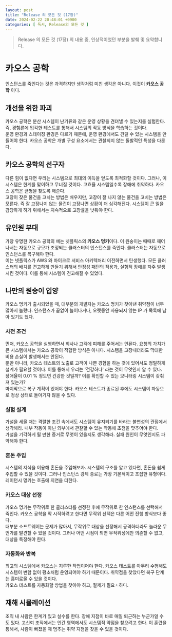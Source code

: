 ```yaml
---
layout: post
title: "Release 의 모든 것 (17장)"
date: 2024-02-22 20:48:01 +0900
categories: [ 독서, Release의 모든 것 ]
---
```


> Release 의 모든 것 (17장) 의 내용 중, 인상적이었던 부분을 발췌 및 요약합니다.

# 카오스 공학

인스턴스를 죽인다는 것은 과격하지만 생각처럼 미친 생각은 아니다. 이것이 **카오스 공학** 이다.

## 개선을 위한 파괴

카오스 공학은 분산 시스템이 난기류와 같은 운영 상황을 견뎌낼 수 있는지를 실험한다. 즉, 경험론에 입각한 테스트를 통해서 시스템의 작동  방식을 학습하는 것이다.
<br>
운영 환경과 스테이징 환경은 다르기 때문에, 운영 환경에서도 견딜 수 있는 시스템을 만들어야 한다. 카오스 공학은 개별 구성 요소에서는 관찰되지 않는 돌발적인 특성을 다룬다.

## 카오스 공학의 선구자

다른 힘이 없다면 우리는 시스템으로 최대의 이득을 얻도록 최적화할 것이다. 그러나, 이 시스템은 한계를 맞이하고 무너질 것이다. 고효율 시스템일수록 장애에 취약하다. 카오스 공학은 균형을 찾도록 해준다.
<br>
고장이 잦은 물건을 고치는 방법은 배우지만, 고장이 잘 나지 않는 물건을 고치는 방법은 모른다. 즉 잘 고장나지 않는 물건이 고장나면 상황이 더 심각해진다. 시스템이 큰 일을 감당하게 하기 위해서는 지속적으로 고장률을 낮춰야 한다.

## 유인원 부대

가장 유명한 카오스 공학의 예는 넷플릭스의 **카오스 멍키**이다. 이 원숭이는 때때로 깨어나서는 자동으로 규모가 조정되는 클러스터의 인스턴스를 죽인다. 클러스터는 자동으로 인스턴스를 복구해야 한다.
<br>
이는 넷플릭스가 AWS 와 마이크로 서비스 아키텍처리 이전하면서 탄생했다. 모든 클러스터의 배치를 견고하게 만들기 위해서 안정성 패턴의 적용과, 실험적 장애를 자주 발생시킨 것이다. 이를 통해 시스템이 견고해질 수 있었다.

## 나만의 원숭이 입양

카오스 멍키가 출시되었을 때, 대부분의 개발자는 카오스 멍키가 찾아낸 취약점이 너무 많아서 놀랐다. 인스턴스가 끝없이 늘어나거나, 오랫동안 사용되지 않는 IP 가 목록에 남아 있기도 했다.

### 사전 조건

먼저, 카오스 공학을 실행하면서 회사나 고객에 피해를 주어서는 안된다. 요청의 가치가 큰 시스템에서는 카오스 공학이 적합한 방식은 아니다. 시스템을 고장내더라도 막대한 비용 손실이 발생해서는 안된다.
<br>
뿐만 아니라, 카오스 테스트의 노출로 고객이 나쁜 경험을 하는 것에 있어서도 정밀하게 설계가 필요할 것이다. 이를 통해서 우리는 '건강하다' 라는 것이 무엇인지 알 수 있다. 장애율이 0.01 % 정도면 건강한 것일까? 이를 확인할 수 있는 모니터링 시스템이 갖춰져 있는가?
<br>
마지막으로 복구 계획이 있어야 한다. 카오스 테스트가 종료된 후에도 시스템이 자동으로 정상 상태로 돌아기자 않을 수 있다.

### 실험 설계

가설을 세울 때는 격렬한 조건 속에서도 시스템이 유지되기를 바라는 불변성의 관점에서 생각해라. 내부 작동이 아닌 외부에서 관찰할 수 있는 작동에 초점을 맞추어야 한다.
<br>
가설을 기각하게 될 만한 증거로 무엇이 있을지도 생각해라. 실패 원인이 무엇인지도 파악해야 한다.

### 혼돈 주입

시스템의 지식을 이용해 혼돈을 주입해보자. 시스템의 구조를 알고 있다면, 혼돈을 쉽게 주입할 수 있을 것이다. 그러나 인스턴스 강제 종료는 가장 기본적이고 조잡한 유형이다.
레이턴시 멍키는 호출에 지연을 더한다.

### 카오스 대상 선정

카오스 멍키는 무작위로 한 클러스터를 선정한 후에 무작위로 한 인스턴스를 선택해서 죽인다. 카오스 공학을 막 시작하려고 한다면 무작위 선택은 다른 어떤 진행 방식보다 좋다.
<br>
대부분 소프트웨어는 문제가 많아서, 무작위로 대상을 선정해서 공격하더라도 놀라운 무언가를 발견할 수 있을 것이다. 그러나 어떤 시점이 되면 무작위성에만 의존할 수 없고, 대상을 특정해야 한다.

### 자동화와 반복

최고의 시스템에서 카오스는 지루한 작업이어야 한다. 카오스 테스트를 아무리 수행해도 시스템이 변함 없이 평소처럼 운영되어야 하기 때문이다. 취약점을 찾았다면 복구 단계는 흥미로울 수 있을 것이다.
<br>
카오스 테스트를 자동화할 방법을 찾아야 하고, 절제가 필요ㅗ하다.

## 재해 시뮬레이션

조직 내 사람은 한계가 있고 실수를 한다. 장애 지점이 바로 매일 퇴근하는 누군가일 수도 있다. 고신뢰 조직에서는 인간 영역에서도 시스템적 약점을 찾으려고 한다. 이 훈련을 통해서, 사람이 빠졌을 때 멈추는 취약 지점을 찾을 수 있을 것이다.

